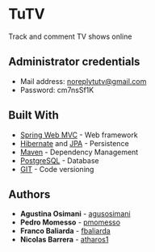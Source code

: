 # TuTV

Track and comment TV shows online

## Administrator credentials

* Mail address: noreplytutv@gmail.com
* Password: cm7nsSf1K

## Built With

* [Spring Web MVC​](https://spring.io/) - Web framework
* [Hibernate](https://hibernate.org/) and [JPA](https://www.oracle.com/technetwork/java/javaee/tech/persistence-jsp-140049.html) - Persistence
* [Maven](https://maven.apache.org/) - Dependency Management
* [PostgreSQL](https://www.postgresql.org/) - Database
* [GIT](https://www.git-scm.com/) - Code versioning


## Authors

* **Agustina Osimani** - [agusosimani](https://github.com/agusosimani)
* **Pedro Momesso** - [pmomesso](https://github.com/pmomesso)
* **Franco Baliarda** - [fbaliarda](https://github.com/fbaliarda)
* **Nicolas Barrera** - [atharos1](https://github.com/atharos1)

